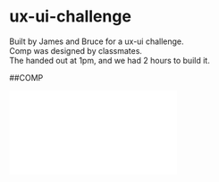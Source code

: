 # ux-ui-challenge

Built by James and Bruce for a ux-ui challenge.  
Comp was designed by classmates.  
The  handed out at 1pm, and we had 2 hours to build it.

##COMP

![original comp](assets/UI-UX-Design-Challenge.pdf)
